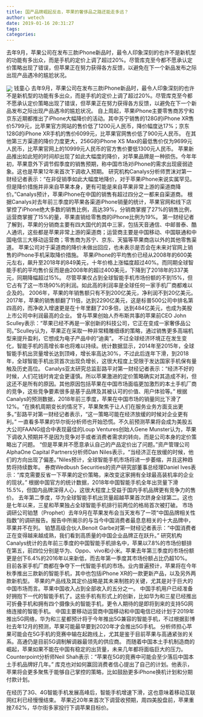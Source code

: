 ```yaml
---
title: 国产品牌崛起反击，苹果的奢侈品之路还能走多远？
author: wetech
date: 2019-01-16 20:31:27
tags: 
categories: 
---
```

去年9月，苹果公司在发布三款iPhone新品时，最令人印象深刻的也许不是新机型的功能有多出众，而是手机的定价上调了超过20%。尽管库克至今都不愿承认定价策略出现了错误，但苹果正在努力获得各方反馈，以避免在下一个新品发布之际出现产品遇冷的尴尬状况。
<!-- more -->
<img align="center" border="0" src="https://imgcdn.yicai.com/uppics/images/2019/01/6984591954aa3a96e83d0da580f08a09.jpg" />
钱童心
去年9月，苹果公司在发布三款iPhone新品时，最令人印象深刻的也许不是新机型的功能有多出众，而是手机的定价上调了超过20%。尽管库克至今都不愿承认定价策略出现了错误，但苹果正在努力获得各方反馈，以避免在下一个新品发布之际出现产品遇冷的尴尬状况。
自上周起，苹果iPhone主要零售商苏宁和京东近期都推出了iPhone大幅降价的活动。其中苏宁销售的128G的iPhone XR售价5799元，比苹果官方网站的售价低了1200元人民币，降价幅度达17%；京东128G的iPhone XR手机的售价6099元，比苹果官网售价低了900元人民币。
在其他第三方渠道的降价力度更大，256G的iPhone XS Max的最低售价仅为9699元人民币，比苹果官网上的10999元人民币的官方售价要低1300元人民币。
苹果新品推出如此短的时间却出现了如此大幅度的降价，对苹果品牌是一种损伤。今年年初，苹果意外下调节假季度的销售预期，称中国市场对iPhone的需求出现疲弱迹象。这也是苹果12年来首次下调收入预期。
研究机构Canalys分析师贾沫对第一财经记者表示：“在非促销季如此大幅度地降价，对于苹果iPhone来说实属罕见。但是降价措施并非来自苹果本身，更有可能是来自苹果非常上游的渠道商降价。”Canalys预计，苹果iPhone在中国的销售有超过四分之一都来自渠道商。
根据Canalys对去年前三季度的苹果各渠道iPhone销量的统计，苹果官网和线下店掌控了iPhone绝大多数的销售比例，高达39%，分销商掌握了27%的销售比例，运营商掌握了15%的量，苹果直销给零售商的iPhone比例为19%。
第一财经记者了解到，苹果的分销商主要有四大国代的其中三家，包括天音通信、中邮普泰、酷人通讯，这些都是苹果非常上游的渠道商；运营商主要是中国移动、中国联通和中国电信三大移动运营商；零售商为苏宁、京东、天猫等苹果商店以外的其他零售渠道。
苹果公司对于渠道商的降价未做出回应，也未表示是否会在未来对官网上销售的iPhone手机采取降价措施。
苹果iPhone的平均售价已经从2008年的600美元左右，飙升至2018年的849美元，十年价格上涨幅度超过40%。而同期全球智能手机的平均售价反而是由2008年的超过400美元，下降到了2018年的337美元，同期降幅超过15%。
尽管苹果仅占到全球智能手机市场份额的不到15%，但它占有了这一市场90%的利润。如此高的利润率是全球任何一家手机厂商都难以企及的。
2006年，苹果的年销售额只有不到200亿美元，净利润不到20亿美元。2017年，苹果的销售额翻了11倍，达到2290亿美元，这是标普500公司中排名第四高的，而净收入增速更是在十年里翻了20多倍，达到484亿美元，也成为美股上市公司中利润最高的企业。
曾与苹果创始人乔布斯共事的苹果前CEO John Sculley表示：“苹果已经不再是一家创新的科技公司，它正在变成一家奢侈品公司。”Sculley认为，苹果正在采取一种非常精雕细琢的策略，通过销售更多高端机型来提升盈利，它想成为电子产品中的“迪奥”。
不过全球经济环境正在发生变化，智能手机的高增长率也将难以持续。统计数据显示，2014年至2015年，全球智能手机出货量增长达到顶峰，增长率高达30%，不过此后连年下滑，到2018年，全球智能手机出货首次出现负增长，这很大程度上受限于发达国家手机保有量触及历史高位。
Canalys亚太研究总监彭路平对第一财经记者表示：“经济不好的时候，人们花钱时肯定会更谨慎。所以苹果激进的定价策略确实对其造成不利，但这还不是所有的原因。其他原因包括苹果在中国市场面临更加激烈的本土手机厂商的竞争，这些竞争要素很多是基于品牌及其被认可的价值、用户体验等。”
根据Canalys的预测数据，2018年前三季度，苹果在中国市场的销量同比下滑了12%。“在换机周期变长的情况下，苹果聚焦于让人们在服务业务方面支出更多。”彭路平对第一财经记者表示，“这一策略可能在经济放缓的时候对企业更有利。”
一直看多苹果的华尔街分析师也开始恐慌。不久前预测苹果将会成为美股五大公司FAANG组合中表现最佳的Loup Ventures创始人Gene Munster认为，苹果下调收入预期并不是因为竞争对手或者消费者需求的转向，而是公司本身的定价策略出了问题。
“但是苹果并不愿意承认自己的产品定价出了问题。”资产管理公司AlphaOne Capital Partners分析师Dan Niles表示，“当经济正在放缓的时候，他们的方向出现了偏差。”Niles预计，全球智能手机市场将进一步萎缩，并且这种趋势将持续数年。
券商Wedbush Securities的资产研究部董事总经理Daniel Ives表示：“库克需要反省一下苹果的定价策略，来改变这家拥有全球最高装机率的企业的现状。”
根据中国官方的统计数据，2018年中国智能手机全年出货量下滑15.5%，但国内品牌深得人心，这很大程度上受益于国内手机品牌更有竞争力的售价。
去年第二季度，华为全球智能手机出货量超越苹果首次跻身全球第二。这也是七年以来，三星和苹果独占全球智能手机排行前两位的格局首次被打破。
市场调研公司铂慧（Prophet）去年9月在苹果发布会当天发布了一项“中国品牌相关性指数”的调研报告。报告中所揭示的与当今中国消费者最息息相关的十大品牌中，苹果并不在列。
铂慧高级合伙人Benoit Garbe对第一财经记者表示：“中国消费者正在变得越来越成熟，我们看到高质量的中国企业品牌正在跃升。”
研究机构Canalys统计的去年前三季度的中国智能手机排名中，苹果以7.8%的市场份额排在第五，前四位分别是华为、Oppo、vivo和小米。苹果去年第三季度的市场份额更是创下6.4%的2016年以来新低，而去年第一季度其市场份额占比仍超10%。
目前各家手机厂商都在争夺下一代智能手机的市场。业内普遍预计，苹果将在今年秋季推出三款新的智能手机，其中也包括iPhone XR的一款更新产品，以及另外两款新机型。
苹果的产品线及其定价战略是其未来制胜的关键，尤其是对于巨大的中国市场而言。苹果中国收入占到全部收入的五分之一。
中国手机用户已经准备好拥抱下一代的智能手机了。这些手机有形式上的创新，比如华为和三星已经推出可折叠手机和拥有四个摄像头的智能手机，更令人期待的是即将到来的支持5G网络连接的智能手机。
中国主要移动运营商中国移动和中国电信已经计划于2019年推出5G网络，华为和三星都预计将于今年推出5G兼容的智能手机，不过根据彭博社去年12月的预测，苹果可能最早要到2020年才会推出5G手机。
分析师担心苹果可能会在5G手机的竞赛中输在起跑线上，尤其是鉴于目前苹果与高通紧张的关系。高通仍是目前5G调制解调器最领先的供应商。
而随着中国本土手机制造商的崛起，苹果如果不能在中国有稳定的出货量，未来几年都将面临巨大的压力。Counterpoint分析师Neil Shah表示：“苹果在5G的竞赛中可能会至少落后中国本土手机品牌好几年。”
库克也对如何赢回消费者信心提出了自己的计划。他表示，苹果将会更多聚焦于能够自己掌控的策略，比如鼓励更多iPhone换机计划和分期付款计划。
 
 
在经历了3G、4G智能手机发展高峰后，智能手机增速下滑，这也意味着移动互联网红利已经慢慢结束。
苹果近20年来首次下调营收预期，周四美股盘前，苹果重挫7.62%，华尔街多家投行下调苹果目标价。
 
